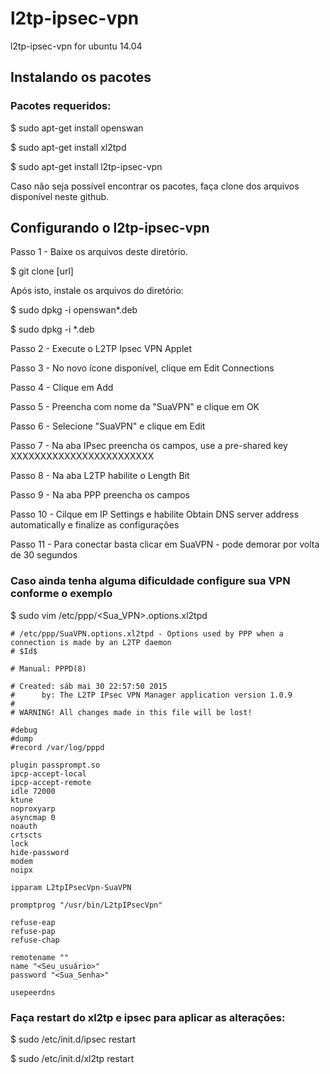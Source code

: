 # l2tp-ipsec-vpn

 l2tp-ipsec-vpn for ubuntu 14.04

## Instalando os pacotes


### Pacotes requeridos:

$ sudo apt-get install openswan

$ sudo apt-get install xl2tpd

$ sudo apt-get install l2tp-ipsec-vpn

Caso não seja possível encontrar os pacotes, faça clone dos arquivos disponível neste github. 


## Configurando o  l2tp-ipsec-vpn

Passo 1 - Baixe os arquivos deste diretório.

$ git clone [url]

Após isto, instale os arquivos do diretório:

$ sudo dpkg -i openswan*.deb 

$ sudo dpkg -i *.deb


Passo 2 - Execute o L2TP Ipsec VPN Applet


Passo 3 - No novo ícone disponível, clique em Edit Connections


Passo 4 - Clique em Add


Passo 5 - Preencha com nome da "SuaVPN" e clique em OK


Passo 6 - Selecione "SuaVPN" e clique em Edit


Passo 7 - Na aba IPsec preencha os campos, use a pre-shared key  XXXXXXXXXXXXXXXXXXXXXXXX


Passo 8 - Na aba L2TP habilite o Length Bit


Passo 9 - Na aba PPP preencha os campos


Passo 10 - Cilque em IP Settings e habilite Obtain DNS server address automatically e finalize as configurações


Passo 11 - Para conectar basta clicar em SuaVPN - pode demorar por volta de 30 segundos

### Caso ainda tenha alguma dificuldade configure sua VPN conforme o exemplo 


$ sudo vim /etc/ppp/<Sua_VPN>.options.xl2tpd

```
# /etc/ppp/SuaVPN.options.xl2tpd - Options used by PPP when a connection is made by an L2TP daemon
# $Id$

# Manual: PPPD(8)

# Created: sáb mai 30 22:57:50 2015
#      by: The L2TP IPsec VPN Manager application version 1.0.9
#
# WARNING! All changes made in this file will be lost!

#debug
#dump
#record /var/log/pppd

plugin passprompt.so
ipcp-accept-local
ipcp-accept-remote
idle 72000
ktune
noproxyarp
asyncmap 0
noauth
crtscts
lock
hide-password
modem
noipx

ipparam L2tpIPsecVpn-SuaVPN

promptprog "/usr/bin/L2tpIPsecVpn"

refuse-eap
refuse-pap
refuse-chap

remotename ""
name "<Seu_usuário>"
password "<Sua_Senha>"

usepeerdns
```


### Faça restart do xl2tp e ipsec para aplicar as alterações:

$ sudo /etc/init.d/ipsec restart

$ sudo /etc/init.d/xl2tp restart
